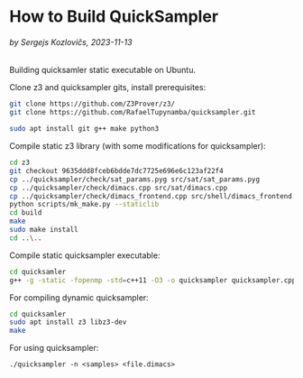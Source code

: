 # How to Build QuickSampler

###### by Sergejs Kozlovičs, 2023-11-13

Building quicksamler static executable on Ubuntu.

Clone z3 and quicksampler gits, install prerequisites:

```bash
git clone https://github.com/Z3Prover/z3/
git clone https://github.com/RafaelTupynamba/quicksampler.git

sudo apt install git g++ make python3
```

Compile static z3 library (with some modifications for quicksampler):

```bash
cd z3
git checkout 9635ddd8fceb6bdde7dc7725e696e6c123af22f4
cp ../quicksampler/check/sat_params.pyg src/sat/sat_params.pyg
cp ../quicksampler/check/dimacs.cpp src/sat/dimacs.cpp
cp ../quicksampler/check/dimacs_frontend.cpp src/shell/dimacs_frontend.cpp
python scripts/mk_make.py --staticlib
cd build
make
sudo make install
cd ..\..
```

Compile static quicksampler executable:

```bash
cd quicksamler
g++ -g -static -fopenmp -std=c++11 -O3 -o quicksampler quicksampler.cpp ../z3/build/libz3.a
```

For compiling dynamic quicksampler:

```bash
cd quicksamler
sudo apt install z3 libz3-dev
make
```

For using quicksampler:

```
./quicksampler -n <samples> <file.dimacs>
```

